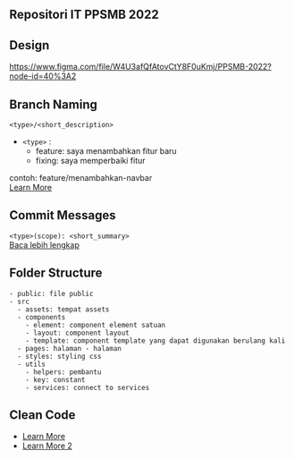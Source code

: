 ## Repositori IT PPSMB 2022

## Design
https://www.figma.com/file/W4U3afQfAtovCtY8F0uKmj/PPSMB-2022?node-id=40%3A2

## Branch Naming
`<type>/<short_description>`
- `<type>` : 
  - feature: saya menambahkan fitur baru
  - fixing: saya memperbaiki fitur 

contoh: feature/menambahkan-navbar <br/>
[Learn More](https://nvie.com/posts/a-successful-git-branching-model/)

## Commit Messages
`<type>(scope): <short_summary>` <br/>
[Baca lebih lengkap](https://gist.github.com/joshbuchea/6f47e86d2510bce28f8e7f42ae84c716)

## Folder Structure
```
- public: file public
- src
  - assets: tempat assets
  - components
    - element: component element satuan
    - layout: component layout
    - template: component template yang dapat digunakan berulang kali
  - pages: halaman - halaman
  - styles: styling css
  - utils
    - helpers: pembantu
    - key: constant
    - services: connect to services
```

## Clean Code
- [Learn More](https://github.com/ryanmcdermott/clean-code-javascript)
- [Learn More 2](https://gist.github.com/wojteklu/73c6914cc446146b8b533c0988cf8d29#:~:text=Code%20is%20clean%20if%20it,%2C%20changeability%2C%20extensibility%20and%20maintainability.)

